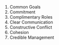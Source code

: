 1. Common Goals
2. Commitment
3. Complimentary Roles
4. Clear Communication
5. Constructive Conflict
6. Cohesion
7. Credible Management